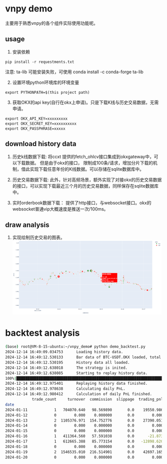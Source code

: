 # vnpy demo

主要用于熟悉vnpy的各个组件实际使用功能呢。

## usage
1. 安装依赖
```
pip install -r requestments.txt
```
注意: ta-lib 可能安装失败，可使用 conda install -c conda-forge ta-lib

2. 设置环境python环境库的环境变量

```
export PYTHONPATH=$(this project path)
```

3. 获取OKX的api key(自行在okx上申请)。只是下载K线与历史交易数据，无需申请。

```
export OKX_API_KEY=xxxxxxxxx
export OKX_SECRET_KEY=xxxxxxxxxx
export OKX_PASSPHRASE=xxxxx
```

## download history data


1. 历史k线数据下载: 
将ccxt 提供的fetch_ohlcv接口集成到okxgateway中，可以下载数据。
但是由于okx的接口， 限制成100条/请求，增加分片下载的机制，借此实现下载任意年份的K线数据。可以存储在sqlite数据库中。

2. 历史交易数据下载:
此外，针对高频场景，额外实现了对接okx的历史交易数据的接口，可以实现下载最近三个月的历史交易数据，同样保存在sqlite数据库中。

3. 实时orderbook数据下载：
提供了http接口，与websocket接口。okx的websocket普通vip大概速度是推送一次/100ms。

## draw analysis

1. 实现绘制历史交易的图表。
![draw_trade_data](assets/draw_trade_data.png)


# backtest analysis

``` bash
(base) root@VM-8-15-ubuntu:~/vnpy_demo# python demo_backtest.py 
2024-12-14 16:49:09.034753      Loading history data.
2024-12-14 16:49:12.530133      Bar data of BTC-USDT.OKX loaded, total count: 86401.
2024-12-14 16:49:12.530195      History data all loaded.
2024-12-14 16:49:12.638018      The strategy is inited.
2024-12-14 16:49:12.638085      Starting to replay history data.
100%|█████████████████████████████████████████████████████████████████████████████████████| 72001/72001 [00:00<00:00, 215069.61it/s]
2024-12-14 16:49:12.975401      Replaying history data finished.
2024-12-14 16:49:12.978638      Calculating daily PnL.
2024-12-14 16:49:12.980412      Calculation of daily PnL finished.
            trade_count     turnover  commission  slippage  trading_pnl  holding_pnl   total_pnl        net_pnl
date                                                                                                           
2024-01-11            1   704070.640   98.569890       0.0    19550.986        0.000   19550.986   19452.416110
2024-01-12            0        0.000    0.000000       0.0        0.000   -35712.495  -35712.495  -35712.495000
2024-01-13            2  1105376.971  154.752776       0.0    27390.051   -20316.751    7073.300    6918.547224
2024-01-14            0        0.000    0.000000       0.0        0.000     2356.578    2356.578    2356.578000
2024-01-15            0        0.000    0.000000       0.0        0.000     5971.329    5971.329    5971.329000
2024-01-16            1   411364.560   57.591038       0.0      -21.873    -9276.054   -9297.927   -9355.518038
2024-01-17            1   612665.388   85.773154       0.0   -12898.620        0.000  -12898.620  -12984.393154
2024-01-18            0        0.000    0.000000       0.0        0.000     2014.924    2014.924    2014.924000
2024-01-19            2  1546535.010  216.514901       0.0    42697.165   -24294.872   18402.293   18185.778099
2024-01-20            0        0.000    0.000000       0.0        0.000   -15207.210  -15207.210  -15207.210000
```